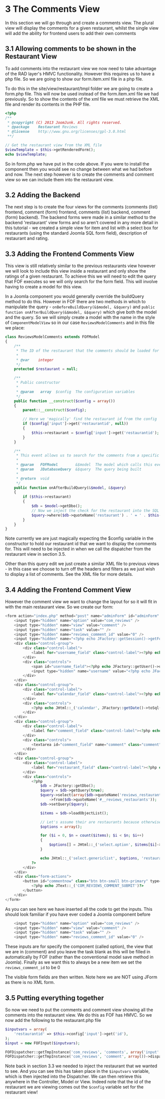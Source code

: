 3 The Comments View
==========================================

In this section we will go through and create a comments view. The plural view will display the comments for a given restaurant, whilst the single view will add the ability for frontend users to add their own comments

3.1 Allowing comments to be shown in the Restaurant View
------------------------------------------
To add comments into the restaurant view we now need to take advantage of the RAD layer's HMVC functionality. However this requires us to have a php file. So we are going to show our form.item.xml file in a php file.

To do this in the site/view/restaurant/tmpl folder we are going to create a form.php file. This will now be used instead of the form.item.xml file we had previously. So to show the contents of the xml file we must retrieve the XML file and render its contents in the PHP file.

```php
<?php
/**
 * @copyright (C) 2013 JoomJunk. All rights reserved.
 * @package    Restaurant Reviews
 * @license    http://www.gnu.org/licenses/gpl-3.0.html
 **/

// Get the restaurant view from the XML file
$viewTemplate = $this->getRenderedForm();
echo $viewTemplate;
```

So in form.php we have put in the code above. If you were to install the component then you would see no change between what we had before and now. The next step however is to create the comments and comment view so we can include them into the restaurant view.

3.2 Adding the Backend
------------------------------------------
The next step is to create the four views for the comments (comments (list) frontend, comment (form) frontend, comments (list) backend, comment (form) backend). The backend forms were made in a similar method to the backend 'restaurant' view forms and so aren't covered in any more detail in this tutorial - we created a simple view for item and list with a select box for restaurants (using the standard Joomla SQL form field), description of restaurant and rating.

3.3 Adding the Frontend Comments View
------------------------------------------
This view is still relatively similar to the previous restaurants view however we will look to include this view inside a restaurant and only show the ratings of a given restaurant. To achieve this we will need to edit the query that FOF executes so we will only search for the form field. This will involve having to create a model for this view.

In a Joomla component you would generally override the buildQuery method to do this. However in FOF there are two methods in which to manipulate the query - ```onBeforeBuildQuery(&$model, &$query)``` and ```public function onAfterBuildQuery(&$model, &$query)``` which give both the model and the query. So we will simply create a model with the name in the style of ```ComponentModelView``` so in our case ```ReviewsModelComments``` and in this file we place:

```php
class ReviewsModelComments extends FOFModel
{
	/**
	 * The ID of the restaurant that the comments should be loaded for
	 *
	 * @var    integer
	 */
	protected $restaurant = null;

	/**
	 * Public constructor
	 *
	 * @param   array  $config  The configuration variables
	 */
    public function __construct($config = array())
	{
        parent::__construct($config);

		// Here we 'magically' find the restaurant id from the config
       	if ($config['input']->get('restaurantid', null))
		{
			$this->restaurant = $config['input']->get('restaurantid');
		}
    }

	/**
	 * This event allows us to search for the comments from a specific restaurant
	 *
	 * @param   FOFModel        &$model  The model which calls this event
	 * @param   JDatabaseQuery  &$query  The query being built
	 *
	 * @return  void
	 */
	public function onAfterBuildQuery(&$model, &$query)
	{
		if ($this->restaurant)
		{
			$db = $model->getDbo();
			// Now we inject the check for the restaurant into the SQL Query
			$query->where($db->quoteName('restaurant') . ' = ' . $this->restaurant);
		}
	}
}
```

Note currently we are just magically expecting the $config variable in the constructor to hold our restaurant id that we want to display the comments for. This will need to be injected in when we call the dispatcher from the restaurant view in section 3.5.

Other than this query edit we just create a similar XML file to previous views - in this case we choose to turn off the headers and filters as we just wish to display a list of comments. See the XML file for more details.

3.4 Adding the Frontend Comment View
------------------------------------------
However the comment view we want to change the layout for so it will fit in with the main restaurant view. So we create our form:

```php
<form action="index.php" method="post" name="adminForm" id="adminForm" class="form form-horizontal">
	<input type="hidden" name="option" value="com_reviews" />
	<input type="hidden" name="view" value="comment" />
	<input type="hidden" name="task" value="" />
	<input type="hidden" name="reviews_comment_id" value="0" />
	<input type="hidden" name="<?php echo JFactory::getSession()->getFormToken();?>" value="1" />
	<div class="control-group">
		<div class="control-label">
			<label for="username_field" class="control-label"><?php echo JText::_('COM_REVIEW_COMMENTS_FIELD_USER_NAME'); ?></label>
		</div>
		<div class="controls">
			<span id="username_field"><?php echo JFactory::getUser()->username; ?></span>
			<input type="hidden" name="username" value="<?php echo JFactory::getUser()->id; ?>" />
		</div>
	</div>
	<div class="control-group">
		<div class="control-label">
			<label for="calendar_field" class="control-label"><?php echo JText::_('COM_REVIEW_COMMENTS_FIELD_DATE'); ?></label>
		</div>
		<div class="controls">
			<?php echo JHtml::_('calendar', JFactory::getDate()->toSql(), 'date', 'calendar_field', '%Y-%m-%d %H:%i:%s', array('readonly'=>true)); ?>
		</div>
	</div>
	<div class="control-group">
		<div class="control-label">
			<label for="comment_field" class="control-label"><?php echo JText::_('COM_REVIEW_COMMENTS_FIELD_COMMENT'); ?></label>
		</div>
		<div class="controls">
			<textarea id="comment_field" name="comment" class="comment"></textarea>
		</div>
	</div>
	<div class="control-group">
		<div class="control-label">
			<label for="restaurant_field" class="control-label"><?php echo JText::_('COM_REVIEW_COMMENTS_FIELD_RESTAURANT'); ?></label>
		</div>
		<div class="controls">
			<?php
				$db = JFactory::getDbo();
				$query = $db->getQuery(true);
				$query->select(array($db->quoteName('reviews_restaurant_id', 'value'), $db->quoteName('name', 'text')))
					->from($db->quoteName('#__reviews_restaurants'));
				$db->setQuery($query);

				$items = $db->loadObjectList();

				// Let's assume their are restaurants because otherwise noone should be accessing this view!
				$options = array();

				for ($i = 0, $n = count($items); $i < $n; $i++)
				{
					$options[] = JHtml::_('select.option', $items[$i]->value, $items[$i]->text);
				}

				echo JHtml::_('select.genericlist', $options, 'restaurant');
			?>
		</div>
	</div>
	<div class="form-actions">
		<button id="commentnow" class="btn btn-small btn-primary" type="submit">
			<?php echo JText::_('COM_REVIEWS_COMMENT_SUBMIT')?>
		</button>
	</div>
</form>
```

As you can see here we have inserted all the code to get the inputs. This should look familiar if you have ever coded a Joomla component before

```php
	<input type="hidden" name="option" value="com_reviews" />
	<input type="hidden" name="view" value="comment" />
	<input type="hidden" name="task" value="" />
	<input type="hidden" name="reviews_comment_id" value="0" />
```

These inputs are for specify the component (called option), the view that we are in (comment) and you leave the task blank as this will be filled in automatically by FOF (rather than the conventional model save method in Joomla). Finally as we want this to always be a new item we set the ```reviews_comment_id``` to be 0

The visible form fields are then written. Note here we are NOT using JForm as there is no XML form.

3.5 Putting everything together
------------------------------------------

So now we need to put the comments and comment view showing all the comments into the restaurant view. We do this as FOF has HMVC. So we now add the following to the restaurant.php file

```php
$inputvars = array(
	'restaurantid' => $this->config['input']->get('id'),
);
$input = new FOFInput($inputvars);

FOFDispatcher::getTmpInstance('com_reviews', 'comments', array('input' => $input))->dispatch();
FOFDispatcher::getTmpInstance('com_reviews', 'comment', array())->dispatch();
```

Note back in section 3.3 we needed to inject the restaurant that we wanted to see. And you can see this has taken place in the ```$inputvars``` variable, which is then injected into the Dispatcher. We can then retrieve this anywhere in the Controller, Model or View. Indeed note that the id of the restaurant we are viewing comes out the ```$config``` variable set for the restaurant view!
